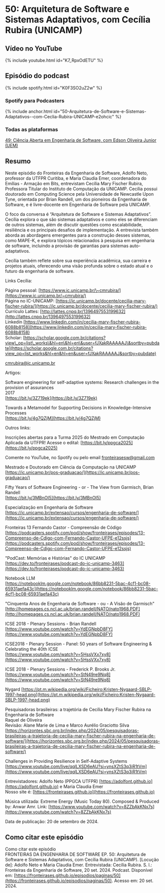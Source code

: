 # 50: Arquitetura de Software e Sistemas Adaptativos, com Cecília Rubira (UNICAMP)



## Vídeo no YouTube

{% include youtube.html id="K7_RpxOdETU" %}  

## Episódio do podcast


{% include spotify.html id="K0F3SO2uZ2w" %} 

### Spotify para Podcasters


{% include anchor.html id="50-Arquitetura-de-Software-e-Sistemas-Adaptativos--com-Ceclia-Rubira-UNICAMP-e2ohcic" %}


### Todas as plataformas


[49: Ciência Aberta em Engenharia de Software, com Edson Oliveira Junior (UEM)](https://podcasters.spotify.com/pod/show/fronteirases/episodes/49-Cincia-Aberta-em-Engenharia-de-Software--com-Edson-Oliveira-Junior-UEM-e2nfv5f)


## Resumo


Neste episódio do Fronteiras da Engenharia de Software, Adolfo Neto, professor da UTFPR Curitiba, e Maria Claudia Emer, coordenadora do Emílias \- Armação em Bits, entrevistam Cecília Mary Fischer Rubira, Professora Titular do Instituto de Computação da UNICAMP. Cecília possui doutorado em Computing Science pela Universidade de Newcastle Upon Tyne, orientada por Brian Randell, um dos pioneiros da Engenharia de Software, e é livre-docente em Engenharia de Software pela UNICAMP.

O foco da conversa é “Arquitetura de Software e Sistemas Adaptativos”. Cecília explora o que são sistemas adaptativos e como eles se diferenciam de outros sistemas, além de discutir questões como escalabilidade, resiliência e os principais desafios de implementação. A entrevista também aborda as abordagens emergentes para a construção desses sistemas, como MAPE-K, e explora tópicos relacionados à pesquisa em engenharia de software, incluindo a provisão de garantias para sistemas auto-adaptativos.

Cecília também reflete sobre sua experiência acadêmica, sua carreira e projetos atuais, oferecendo uma visão profunda sobre o estado atual e o futuro da engenharia de software.

Links Cecília:

Página pessoal: [https://www.ic.unicamp.br/\~cmrubira/](https://www.ic.unicamp.br/~cmrubira/)  
Página no IC-UNICAMP: [https://ic.unicamp.br/docente/cecilia-mary-fischer-rubira/](https://ic.unicamp.br/docente/cecilia-mary-fischer-rubira/)   
Currículo Lattes: [http://lattes.cnpq.br/1396497553199632](http://lattes.cnpq.br/1396497553199632)   
Linkedin [https://www.linkedin.com/in/cecilia-mary-fischer-rubira-6088b8158](https://www.linkedin.com/in/cecilia-mary-fischer-rubira-6088b8158)   
Scholar: [https://scholar.google.com.br/citations?view\_op=list\_works\&hl=en\&hl=en\&user=fJXakRAAAAAJ\&sortby=pubdate](https://scholar.google.com.br/citations?view_op=list_works&hl=en&hl=en&user=fJXakRAAAAAJ&sortby=pubdate) 

[cmrubira@ic.unicamp.br](mailto:cmrubira@ic.unicamp.br)

Artigos:

Software engineering for self-adaptive systems: Research challenges in the provision of assurances  
2017  
[https://bit.ly/3Z719ek](https://bit.ly/3Z719ek) 

Towards a Metamodel for Supporting Decisions in Knowledge-Intensive Processes  
[https://bit.ly/4g7QZjM](https://bit.ly/4g7QZjM)

Outros links:

Inscrições abertas para a Turma 2025 do Mestrado em Computação Aplicada da UTFPR\! Acesse o edital: [https://bit.ly/ppgca2025](https://bit.ly/ppgca2025) 

Comente no YouTube, no Spotify ou pelo email [fronteirasesw@gmail.com](mailto:fronteirasesw@gmail.com)

Mestrado e Doutorado em Ciência da Computação na UNICAMP [https://ic.unicamp.br/pos-graduacao/](https://ic.unicamp.br/pos-graduacao/) 

Fifty Years of Software Engineering \- or \- The View from Garmisch, Brian Randell  
[https://bit.ly/3MBnOI5](https://bit.ly/3MBnOI5) 

Especialização em Engenharia de Software  
[https://ic.unicamp.br/extensao/cursos/engenharia-de-software/](https://ic.unicamp.br/extensao/cursos/engenharia-de-software/)

Fronteiras 13 Fernando Castor \- Compreensão de Código  
[https://podcasters.spotify.com/pod/show/fronteirases/episodes/13-Compreenso-de-Cdigo-com-Fernando-Castor-UFPE-e12ssjs](https://podcasters.spotify.com/pod/show/fronteirases/episodes/13-Compreenso-de-Cdigo-com-Fernando-Castor-UFPE-e12ssjs)

"PodCast: Memórias e Histórias" do IC UNICAMP  
[https://dev.to/fronteirases/podcast-do-ic-unicamp-3463](https://dev.to/fronteirases/podcast-do-ic-unicamp-3463)

Notebook LLM  
[https://notebooklm.google.com/notebook/86bb8231-5bac-4cf1-bc08-65931aefa43c](https://notebooklm.google.com/notebook/86bb8231-5bac-4cf1-bc08-65931aefa43c)

"Cinquenta Anos de Engenharia de Software \- ou \- A Visão de Garmisch"  
[http://homepages.cs.ncl.ac.uk/brian.randell/NATO/nato1968.PDF](http://homepages.cs.ncl.ac.uk/brian.randell/NATO/nato1968.PDF) 

ICSE 2018 \- Plenary Sessions \- Brian Randell  
[https://www.youtube.com/watch?v=YdEGNpbD8FY](https://www.youtube.com/watch?v=YdEGNpbD8FY)

ICSE2018 \- Plenary Session \- Panel: 50 years of Software Engineering & Celebrating the 40th ICSE  
[https://www.youtube.com/watch?v=5HssVXx7xy8](https://www.youtube.com/watch?v=5HssVXx7xy8) 

ICSE 2018 \- Plenary Sessions \- Frederick P. Brooks Jr.  
[https://www.youtube.com/watch?v=StN49re9Nq8](https://www.youtube.com/watch?v=StN49re9Nq8)

Nygard [https://pt.m.wikipedia.org/wiki/Ficheiro:Kristen-Nygaard-SBLP-1997-head.png](https://pt.m.wikipedia.org/wiki/Ficheiro:Kristen-Nygaard-SBLP-1997-head.png) 

Pesquisadoras brasileiras: a trajetória de Cecília Mary Fischer Rubira na Engenharia de Software  
Raquel de Oliveira  
Revisão: Alane Marie de Lima e Marco Aurélio Graciotto Silva  
[https://horizontes.sbc.org.br/index.php/2024/05/pesquisadoras-brasileiras-a-trajetoria-de-cecilia-mary-fischer-rubira-na-engenharia-de-software/](https://horizontes.sbc.org.br/index.php/2024/05/pesquisadoras-brasileiras-a-trajetoria-de-cecilia-mary-fischer-rubira-na-engenharia-de-software/) 

Challenges in Providing Resilience in Self-Adaptive Systems  
[https://www.youtube.com/live/qqlLXSD6eAU?si=ynsXZtS3q3iR1tVm](https://www.youtube.com/live/qqlLXSD6eAU?si=ynsXZtS3q3iR1tVm) 

Entrevistadores: Adolfo Neto (PPGCA UTFPR) ⁠⁠⁠⁠⁠⁠[https://adolfont.github.io](https://adolfont.github.io) ⁠  ⁠e Maria Claudia Emer  
Nosso site é: ⁠⁠⁠⁠[https://fronteirases.github.io](https://fronteirases.github.io) ⁠  

Música utilizada: Extreme Energy (Music Today 80). Composed & Produced by: Anwar Amr. Link:⁠ ⁠⁠⁠⁠⁠⁠[https://www.youtube.com/watch?v=8ZZbAkKNx7s](https://www.youtube.com/watch?v=8ZZbAkKNx7s) ⁠⁠⁠⁠     
   
Data de publicação: 20 de setembro de 2024\.

## Como citar este episódio

Como citar este episódio  
FRONTEIRAS DA ENGENHARIA DE SOFTWARE EP. 50:  Arquitetura de Software e Sistemas Adaptativos, com Cecília Rubira (UNICAMP). \[Locução de\]: Adolfo Neto e Maria Claudia Emer. Entrevistada: Cecília Rubira. S. l.: Fronteiras da Engenharia de Software, 20 set. 2024\. Podcast. Disponível em: ⁠⁠⁠[https://fronteirases.github.io/episodios/paginas/50](https://fronteirases.github.io/episodios/paginas/50). ⁠Acesso em: 20 set. 2024.


